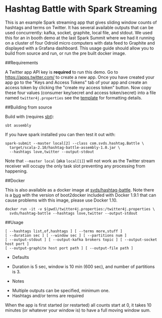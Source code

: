 # Hashtag Battle with Spark Streaming

This is an example Spark streaming app that gives sliding window counts of hashtags and terms on Twitter. It has several available outputs that can be used concurrently: kafka, socket, graphite, local file, and stdout. We used this for an in booth demo at the last Spark Summit where we had it running on a cluster of four Odroid micro computers with data feed to Graphite and displayed with a Grafana dashboard. This usage guide should allow you to build from source and run, or run the pre built docker image.

##Requirements

A Twitter app API key is **required** to run this demo. Go to https://apps.twitter.com/ to create a new app. Once you have created your app go to the "Keys and Access Tokens" tab of your app and create an access token by clicking the "create my access token" button. Now copy these four values (consumer key/secret and access token/secret) into a file named `twitter4j.properties` see the [template](twitter4j.properties.template) for formatting details. 

##Building from source

Build with (requires [sbt](http://www.scala-sbt.org/download.html)):

    sbt assembly

If you have spark installed you can then test it out with:

    spark-submit --master local[2] --class com.svds.hashtag.Battle \
      target/scala-2.10/hashtag-battle-assembly-1.0.jar \
      --hashtags love,twitter --output-stdout

Note that `--master local` (aka `local[1]`) will not work as the Twitter stream receiver will occupy the only task slot preventing any processing from happening.

##Docker

This is also available as a docker image at [svds/hashtag-battle](https://hub.docker.com/r/svds/hashtag-battle/). 
Note there is a [bug](https://github.com/docker/docker/issues/18180) with the version of boot2docker included with Docker 1.9.1 that can cause problems with this image, please use Docker 1.10.

    docker run -it -v $(pwd)/twitter4j.properties:/twitter4j.properties \
      svds/hashtag-battle --hashtags love,twitter --output-stdout

##Usage

    [ --hashtags list,of,hashtags ] [ --terms more,stuff ]
    [ --duration sec ] [ --window sec ] [ --partitions num ]
    [ --output-stdout ] [ --output-kafka brokers topic ] [ --output-socket host port ]
    [ --output-graphite host port path ] [ --output-file path ]

* Defaults
 - Duration is 5 sec, window is 10 min (600 sec), and number of partitions is 3.
* Notes
 - Multiple outputs can be specified, minimum one.
 - Hashtags and/or terms are required

When the app is first started (or restarted) all counts start at 0, it takes 10 minutes (or whatever your window is) to have a full moving window sum.
